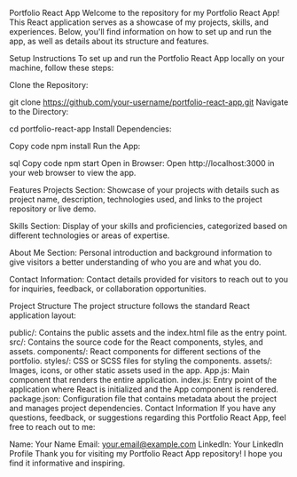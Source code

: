 Portfolio React App 
Welcome to the repository for my Portfolio React App!
This React application serves as a showcase of my projects, skills, and experiences. Below, you'll find information on how to set up and run the app, as well as details about its structure and features.

Setup Instructions
To set up and run the Portfolio React App locally on your machine, follow these steps:

Clone the Repository:

git clone https://github.com/your-username/portfolio-react-app.git
Navigate to the Directory:


cd portfolio-react-app
Install Dependencies:

Copy code
npm install
Run the App:

sql
Copy code
npm start
Open in Browser:
Open http://localhost:3000 in your web browser to view the app.

Features
Projects Section: Showcase of your projects with details such as project name, description, technologies used, and links to the project repository or live demo.

Skills Section: Display of your skills and proficiencies, categorized based on different technologies or areas of expertise.

About Me Section: Personal introduction and background information to give visitors a better understanding of who you are and what you do.

Contact Information: Contact details provided for visitors to reach out to you for inquiries, feedback, or collaboration opportunities.

Project Structure
The project structure follows the standard React application layout:

public/: Contains the public assets and the index.html file as the entry point.
src/: Contains the source code for the React components, styles, and assets.
components/: React components for different sections of the portfolio.
styles/: CSS or SCSS files for styling the components.
assets/: Images, icons, or other static assets used in the app.
App.js: Main component that renders the entire application.
index.js: Entry point of the application where React is initialized and the App component is rendered.
package.json: Configuration file that contains metadata about the project and manages project dependencies.
Contact Information
If you have any questions, feedback, or suggestions regarding this Portfolio React App, feel free to reach out to me:

Name: Your Name
Email: your.email@example.com
LinkedIn: Your LinkedIn Profile
Thank you for visiting my Portfolio React App repository! I hope you find it informative and inspiring.





